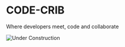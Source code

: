 # CODE-CRIB
Where developers meet, code and collaborate

![Under Construction](https://media.istockphoto.com/id/1411798446/vector/modern-coming-soon-under-construction-sticker-banner.webp?s=2048x2048&w=is&k=20&c=oQaqf7-Te2YrRMT7EBirTUW_p9XN8CnImHMHAXHmGSs=)
